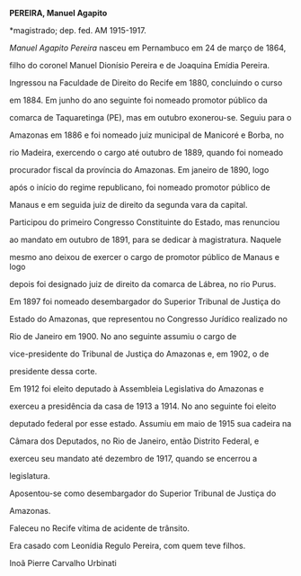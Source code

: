 **PEREIRA, Manuel Agapito**



\*magistrado; dep. fed. AM 1915-1917.



*Manuel Agapito Pereira* nasceu em Pernambuco em 24 de março de 1864,

filho do coronel Manuel Dionísio Pereira e de Joaquina Emídia Pereira.



Ingressou na Faculdade de Direito do Recife em 1880, concluindo o curso

em 1884. Em junho do ano seguinte foi nomeado promotor público da

comarca de Taquaretinga (PE), mas em outubro exonerou-se. Seguiu para o

Amazonas em 1886 e foi nomeado juiz municipal de Manicoré e Borba, no

rio Madeira, exercendo o cargo até outubro de 1889, quando foi nomeado

procurador fiscal da província do Amazonas. Em janeiro de 1890, logo

após o início do regime republicano, foi nomeado promotor público de

Manaus e em seguida juiz de direito da segunda vara da capital.

Participou do primeiro Congresso Constituinte do Estado, mas renunciou

ao mandato em outubro de 1891, para se dedicar à magistratura. Naquele

mesmo ano deixou de exercer o cargo de promotor público de Manaus e logo

depois foi designado juiz de direito da comarca de Lábrea, no rio Purus.

Em 1897 foi nomeado desembargador do Superior Tribunal de Justiça do

Estado do Amazonas, que representou no Congresso Jurídico realizado no

Rio de Janeiro em 1900. No ano seguinte assumiu o cargo de

vice-presidente do Tribunal de Justiça do Amazonas e, em 1902, o de

presidente dessa corte.



Em 1912 foi eleito deputado à Assembleia Legislativa do Amazonas e

exerceu a presidência da casa de 1913 a 1914. No ano seguinte foi eleito

deputado federal por esse estado. Assumiu em maio de 1915 sua cadeira na

Câmara dos Deputados, no Rio de Janeiro, então Distrito Federal, e

exerceu seu mandato até dezembro de 1917, quando se encerrou a

legislatura.



Aposentou-se como desembargador do Superior Tribunal de Justiça do

Amazonas.



Faleceu no Recife vítima de acidente de trânsito.



Era casado com Leonídia Regulo Pereira, com quem teve filhos.



Inoã Pierre Carvalho Urbinati



